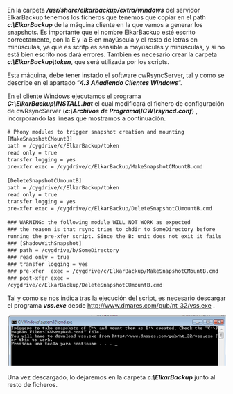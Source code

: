 En la carpeta ***/usr/share/elkarbackup/extra/windows*** del servidor ElkarBackup tenemos los ficheros que tenemos que copiar en el path ***c:\ElkarBackup*** de la máquina cliente en la que vamos a generar los snapshots. Es importante que el nombre ElkarBackup esté escrito correctamente, con la E y la B en mayúscula y el resto de letras en minúsculas, ya que es scritp es sensible a mayúsculas y minúsculas, y si no está bien escrito nos dará errores. Tambien es necesario crear la carpeta ***c:\ElkarBackup\token***, que será utilizada por los scripts.

Esta máquina, debe tener instado el software cwRsyncServer, tal y como se describe en el apartado “***4.3 Añadiendo Clientes Windows***“.

En el cliente Windows ejecutamos el programa ***C:\ElkarBackup\INSTALL.bat*** el cual modificará el fichero de configuración de cwRsyncServer (***c:\Archivos de Programa\ICW\rsyncd.conf***) , incorporando las líneas que mostramos a continuación.

<pre><code># Phony modules to trigger snapshot creation and mounting
[MakeSnapshotCMountB]
path = /cygdrive/c/ElkarBackup/token
read only = true
transfer logging = yes
pre-xfer exec = /cygdrive/c/ElkarBackup/MakeSnapshotCMountB.cmd

[DeleteSnapshotCUmountB]
path = /cygdrive/c/ElkarBackup/token
read only = true
transfer logging = yes
pre-xfer exec = /cygdrive/c/ElkarBackup/DeleteSnapshotCUmountB.cmd

### WARNING: the following module WILL NOT WORK as expected
### the reason is that rsync tries to chdir to SomeDirectory before running the pre-xfer script. Since the B: unit does not exit it fails
### [ShadowWithSnapshot]
### path = /cygdrive/b/SomeDirectory
### read only = true
### transfer logging = yes
### pre-xfer  exec = /cygdrive/c/ElkarBackup/MakeSnapshotCMountB.cmd
### post-xfer exec = /cygdrive/c/ElkarBackup/DeleteSnapshotCUmountB.cmd</code></pre>

Tal y como se nos indica tras la ejecución del script, es necesario descargar el programa ***vss.exe*** desde http://www.dmares.com/pub/nt_32/vss.exe .

![Clientes y Tareas](../assets/windows1.png)

Una vez descargado, lo dejaremos en la carpeta ***c:\ElkarBackup*** junto al resto de ficheros.

